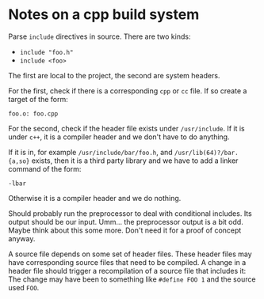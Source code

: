 # Notes on a cpp build system

Parse `include` directives in source.
There are two kinds:

- `include "foo.h"`
- `include <foo>`

The first are local to the project, the second are system headers.

For the first, check if there is a corresponding `cpp` or `cc` file.
If so create a target of the form:

```
foo.o: foo.cpp
```

For the second, check if the header file exists under `/usr/include`.
If it is under `c++`, it is a compiler header and we don't have to do anything.

If it is in, for example `/usr/include/bar/foo.h`, and `/usr/lib(64)?/bar.{a,so}` exists, then it is a third party library and we have to add a linker command of the form:

```
-lbar
```

Otherwise it is a compiler header and we do nothing.

Should probably run the preprocessor to deal with conditional includes.
Its output should be our input.
Umm... the preprocessor output is a bit odd.
Maybe think about this some more.
Don't need it for a proof of concept anyway.

A source file depends on some set of header files.
These header files may have corresponding source files that need to be compiled.
A change in a header file should trigger a recompilation of a source file that includes it:
The change may have been to something like `#define FOO 1` and the source used `FOO`.
